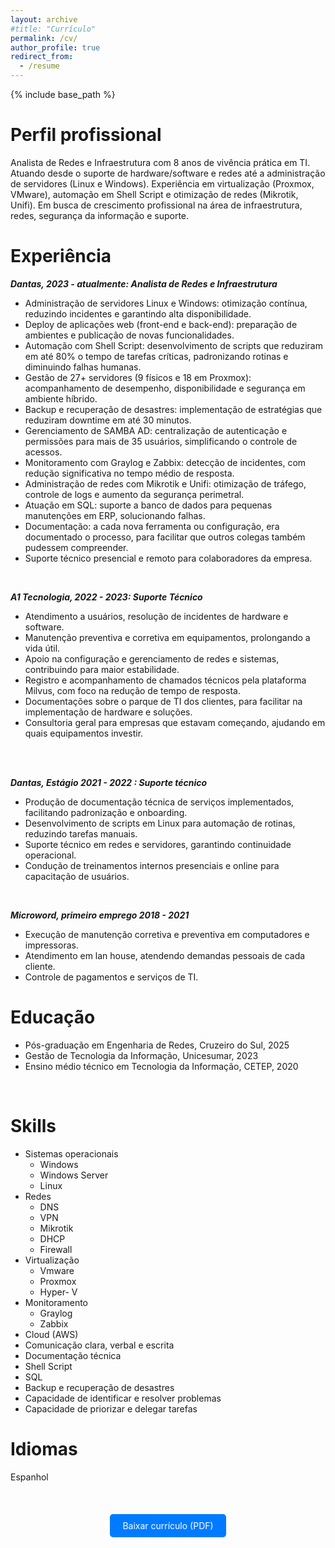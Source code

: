 ```yaml
---
layout: archive
#title: "Currículo"
permalink: /cv/
author_profile: true
redirect_from:
  - /resume
---
```


{% include base_path %}
 
Perfil profissional 
======

Analista de Redes e Infraestrutura com 8 anos de vivência prática em TI. Atuando desde o suporte de hardware/software e redes até a administração de servidores (Linux e Windows). Experiência  em virtualização (Proxmox, VMware), automação em Shell Script e otimização de redes (Mikrotik, Unifi). Em busca de crescimento profissional na área de infraestrutura, redes, segurança da informação e suporte.

Experiência
======
***Dantas, 2023 - atualmente: Analista de Redes e Infraestrutura***
  * Administração de servidores Linux e Windows: otimização contínua, reduzindo incidentes e garantindo alta disponibilidade.
  * Deploy de aplicações web (front-end e back-end): preparação de ambientes e publicação de novas funcionalidades.
  * Automação com Shell Script: desenvolvimento de scripts que reduziram em até 80% o tempo de tarefas críticas, padronizando rotinas e diminuindo falhas humanas.
  * Gestão de 27+ servidores (9 físicos e 18 em Proxmox): acompanhamento de desempenho, disponibilidade e segurança em ambiente híbrido.
  * Backup e recuperação de desastres: implementação de estratégias que reduziram downtime em até 30 minutos.
  * Gerenciamento de SAMBA AD: centralização de autenticação e permissões para mais de 35 usuários, simplificando o controle de acessos.
  * Monitoramento com Graylog e Zabbix: detecção de incidentes, com redução significativa no tempo médio de resposta.
  * Administração de redes com Mikrotik e Unifi: otimização de tráfego, controle de logs e aumento da segurança perimetral.
  * Atuação em SQL: suporte a banco de dados para pequenas manutenções em ERP, solucionando falhas.
  * Documentação: a cada nova ferramenta ou configuração, era documentado o processo, para facilitar que outros colegas também pudessem compreender.
  * Suporte técnico presencial e remoto para colaboradores da empresa.   
  <br>

***A1 Tecnologia, 2022 - 2023: Suporte Técnico*** 
  * Atendimento a usuários, resolução de incidentes de hardware e software.
  * Manutenção preventiva e corretiva em equipamentos, prolongando a vida útil.
  * Apoio na configuração e gerenciamento de redes e sistemas, contribuindo para maior estabilidade.
  * Registro e acompanhamento de chamados técnicos pela plataforma Milvus, com foco na redução de tempo de resposta.
  * Documentações sobre o parque de TI dos clientes, para facilitar na implementação de hardware e soluções.
  * Consultoria geral para empresas que estavam começando, ajudando em quais equipamentos investir.
<br>
<br>

***Dantas, Estágio 2021 - 2022  : Suporte técnico***
  * Produção de documentação técnica de serviços implementados, facilitando padronização e onboarding.
  * Desenvolvimento de scripts em Linux para automação de rotinas, reduzindo tarefas manuais.
  * Suporte técnico em redes e servidores, garantindo continuidade operacional.
  * Condução de treinamentos internos presenciais e online para capacitação de usuários.
  <br>

***Microword, primeiro emprego 2018 - 2021***
  * Execução de manutenção corretiva e preventiva em computadores e impressoras.
  * Atendimento em lan house, atendendo demandas pessoais de cada cliente.
  * Controle de pagamentos e serviços de TI.

Educação
======
* Pós-graduação em Engenharia de Redes, Cruzeiro do Sul, 2025 
* Gestão de Tecnologia da Informação, Unicesumar, 2023
* Ensino médio técnico em Tecnologia da Informação, CETEP, 2020
<br>

Skills
======
* Sistemas operacionais 
  * Windows
  * Windows Server
  * Linux
* Redes
  * DNS
  * VPN
  * Mikrotik
  * DHCP
  * Firewall
* Virtualização
  * Vmware
  * Proxmox
  * Hyper- V
* Monitoramento
  * Graylog
  * Zabbix
* Cloud (AWS)
* Comunicação clara, verbal e escrita
* Documentação técnica
* Shell Script
* SQL
* Backup e recuperação de desastres 
* Capacidade de identificar e resolver problemas
* Capacidade de priorizar e delegar tarefas


Idiomas
======
  Espanhol 
  
<br>

<div class="cv-download-links" style="text-align: center; margin: 30px 0;">
  <a href="{{ site.baseurl }}/files/cv.pdf" class="btn btn--primary" style="padding: 10px 20px; text-decoration: none; background-color: #007bff; color: white; border-radius: 5px;">
    Baixar currículo (PDF)
  </a>
</div>


